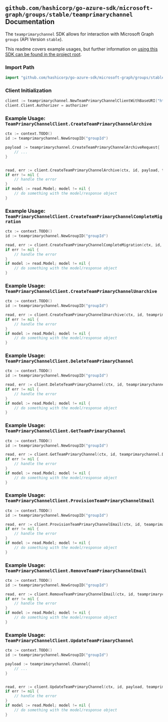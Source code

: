 
## `github.com/hashicorp/go-azure-sdk/microsoft-graph/groups/stable/teamprimarychannel` Documentation

The `teamprimarychannel` SDK allows for interaction with Microsoft Graph `groups` (API Version `stable`).

This readme covers example usages, but further information on [using this SDK can be found in the project root](https://github.com/hashicorp/go-azure-sdk/tree/main/docs).

### Import Path

```go
import "github.com/hashicorp/go-azure-sdk/microsoft-graph/groups/stable/teamprimarychannel"
```


### Client Initialization

```go
client := teamprimarychannel.NewTeamPrimaryChannelClientWithBaseURI("https://graph.microsoft.com")
client.Client.Authorizer = authorizer
```


### Example Usage: `TeamPrimaryChannelClient.CreateTeamPrimaryChannelArchive`

```go
ctx := context.TODO()
id := teamprimarychannel.NewGroupID("groupId")

payload := teamprimarychannel.CreateTeamPrimaryChannelArchiveRequest{
	// ...
}


read, err := client.CreateTeamPrimaryChannelArchive(ctx, id, payload, teamprimarychannel.DefaultCreateTeamPrimaryChannelArchiveOperationOptions())
if err != nil {
	// handle the error
}
if model := read.Model; model != nil {
	// do something with the model/response object
}
```


### Example Usage: `TeamPrimaryChannelClient.CreateTeamPrimaryChannelCompleteMigration`

```go
ctx := context.TODO()
id := teamprimarychannel.NewGroupID("groupId")

read, err := client.CreateTeamPrimaryChannelCompleteMigration(ctx, id, teamprimarychannel.DefaultCreateTeamPrimaryChannelCompleteMigrationOperationOptions())
if err != nil {
	// handle the error
}
if model := read.Model; model != nil {
	// do something with the model/response object
}
```


### Example Usage: `TeamPrimaryChannelClient.CreateTeamPrimaryChannelUnarchive`

```go
ctx := context.TODO()
id := teamprimarychannel.NewGroupID("groupId")

read, err := client.CreateTeamPrimaryChannelUnarchive(ctx, id, teamprimarychannel.DefaultCreateTeamPrimaryChannelUnarchiveOperationOptions())
if err != nil {
	// handle the error
}
if model := read.Model; model != nil {
	// do something with the model/response object
}
```


### Example Usage: `TeamPrimaryChannelClient.DeleteTeamPrimaryChannel`

```go
ctx := context.TODO()
id := teamprimarychannel.NewGroupID("groupId")

read, err := client.DeleteTeamPrimaryChannel(ctx, id, teamprimarychannel.DefaultDeleteTeamPrimaryChannelOperationOptions())
if err != nil {
	// handle the error
}
if model := read.Model; model != nil {
	// do something with the model/response object
}
```


### Example Usage: `TeamPrimaryChannelClient.GetTeamPrimaryChannel`

```go
ctx := context.TODO()
id := teamprimarychannel.NewGroupID("groupId")

read, err := client.GetTeamPrimaryChannel(ctx, id, teamprimarychannel.DefaultGetTeamPrimaryChannelOperationOptions())
if err != nil {
	// handle the error
}
if model := read.Model; model != nil {
	// do something with the model/response object
}
```


### Example Usage: `TeamPrimaryChannelClient.ProvisionTeamPrimaryChannelEmail`

```go
ctx := context.TODO()
id := teamprimarychannel.NewGroupID("groupId")

read, err := client.ProvisionTeamPrimaryChannelEmail(ctx, id, teamprimarychannel.DefaultProvisionTeamPrimaryChannelEmailOperationOptions())
if err != nil {
	// handle the error
}
if model := read.Model; model != nil {
	// do something with the model/response object
}
```


### Example Usage: `TeamPrimaryChannelClient.RemoveTeamPrimaryChannelEmail`

```go
ctx := context.TODO()
id := teamprimarychannel.NewGroupID("groupId")

read, err := client.RemoveTeamPrimaryChannelEmail(ctx, id, teamprimarychannel.DefaultRemoveTeamPrimaryChannelEmailOperationOptions())
if err != nil {
	// handle the error
}
if model := read.Model; model != nil {
	// do something with the model/response object
}
```


### Example Usage: `TeamPrimaryChannelClient.UpdateTeamPrimaryChannel`

```go
ctx := context.TODO()
id := teamprimarychannel.NewGroupID("groupId")

payload := teamprimarychannel.Channel{
	// ...
}


read, err := client.UpdateTeamPrimaryChannel(ctx, id, payload, teamprimarychannel.DefaultUpdateTeamPrimaryChannelOperationOptions())
if err != nil {
	// handle the error
}
if model := read.Model; model != nil {
	// do something with the model/response object
}
```
